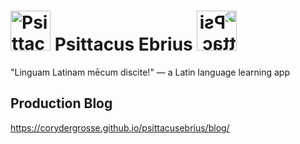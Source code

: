 # <img src="https://github.com/CoryDerGrosse/Psittacus-Ebrius/blob/main/src/img/logo_black.png" alt="Psittacus Ebrius Logo" style="height: 64px;"> Psittacus Ebrius <img src="https://github.com/CoryDerGrosse/Psittacus-Ebrius/blob/main/src/img/logo_black.png" alt="Psittacus Ebrius Logo" style="height: 64px; transform: scalex(-1);">
"Linguam Latinam mēcum discite!" — a Latin language learning app

## Production Blog
https://corydergrosse.github.io/psittacusebrius/blog/
